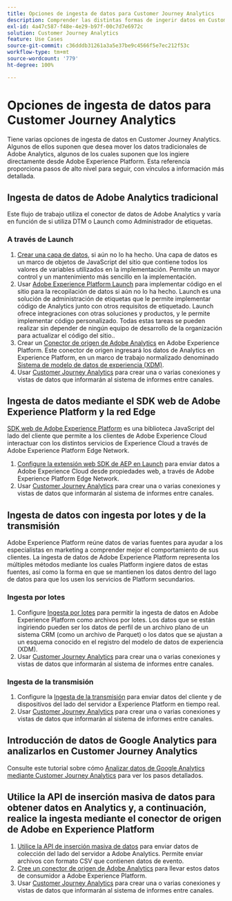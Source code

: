 ```yaml
---
title: Opciones de ingesta de datos para Customer Journey Analytics
description: Comprender las distintas formas de ingerir datos en Customer Journey Analytics
exl-id: 4a47c587-f48e-4e29-b97f-00c7d7e6972c
solution: Customer Journey Analytics
feature: Use Cases
source-git-commit: c36dddb31261a3a5e37be9c4566f5e7ec212f53c
workflow-type: tm+mt
source-wordcount: '779'
ht-degree: 100%

---
```


# Opciones de ingesta de datos para Customer Journey Analytics

Tiene varias opciones de ingesta de datos en Customer Journey Analytics. Algunos de ellos suponen que desea mover los datos tradicionales de Adobe Analytics, algunos de los cuales suponen que los ingiere directamente desde Adobe Experience Platform. Esta referencia proporciona pasos de alto nivel para seguir, con vínculos a información más detallada.

## Ingesta de datos de Adobe Analytics tradicional

Este flujo de trabajo utiliza el conector de datos de Adobe Analytics y varía en función de si utiliza DTM o Launch como Administrador de etiquetas.

### A través de Launch

1. [Crear una capa de datos](https://experienceleague.adobe.com/docs/analytics/implementation/prepare/data-layer.html?lang=es), si aún no lo ha hecho. Una capa de datos es un marco de objetos de JavaScript del sitio que contiene todos los valores de variables utilizados en la implementación. Permite un mayor control y un mantenimiento más sencillo en la implementación.
1. Usar [Adobe Experience Platform Launch](https://experienceleague.adobe.com/docs/analytics/implementation/launch/overview.html?lang=es) para implementar código en el sitio para la recopilación de datos si aún no lo ha hecho. Launch es una solución de administración de etiquetas que le permite implementar código de Analytics junto con otros requisitos de etiquetado. Launch ofrece integraciones con otras soluciones y productos, y le permite implementar código personalizado. Todas estas tareas se pueden realizar sin depender de ningún equipo de desarrollo de la organización para actualizar el código del sitio..
1. Crear un [Conector de origen de Adobe Analytics](https://experienceleague.adobe.com/docs/experience-platform/sources/ui-tutorials/create/adobe-applications/analytics.html?lang=es) en Adobe Experience Platform. Este conector de origen ingresará los datos de Analytics en Experience Platform, en un marco de trabajo normalizado denominado [Sistema de modelo de datos de experiencia (XDM)](https://experienceleague.adobe.com/docs/experience-platform/xdm/home.html?lang=es).
1. Usar [Customer Journey Analytics](https://experienceleague.adobe.com/docs/analytics-platform/using/cja-overview/cja-getting-started.html?lang=es) para crear una o varias conexiones y vistas de datos que informarán al sistema de informes entre canales.

## Ingesta de datos mediante el SDK web de Adobe Experience Platform y la red Edge

[SDK web de Adobe Experience Platform](https://experienceleague.adobe.com/docs/experience-platform/edge/home.html?lang=es) es una biblioteca JavaScript del lado del cliente que permite a los clientes de Adobe Experience Cloud interactuar con los distintos servicios de Experience Cloud a través de Adobe Experience Platform Edge Network.

1. [Configure la extensión web SDK de AEP en Launch](https://experienceleague.adobe.com/docs/experience-platform/tags/extensions/adobe/sdk/overview.html?lang=es) para enviar datos a Adobe Experience Cloud desde propiedades web, a través de Adobe Experience Platform Edge Network.
1. Usar [Customer Journey Analytics](https://experienceleague.adobe.com/docs/analytics-platform/using/cja-overview/cja-getting-started.html) para crear una o varias conexiones y vistas de datos que informarán al sistema de informes entre canales.

## Ingesta de datos con ingesta por lotes y de la transmisión

Adobe Experience Platform reúne datos de varias fuentes para ayudar a los especialistas en marketing a comprender mejor el comportamiento de sus clientes. La ingesta de datos de Adobe Experience Platform representa los múltiples métodos mediante los cuales Platform ingiere datos de estas fuentes, así como la forma en que se mantienen los datos dentro del lago de datos para que los usen los servicios de Platform secundarios.

### Ingesta por lotes

1. Configure [Ingesta por lotes](https://experienceleague.adobe.com/docs/experience-platform/ingestion/batch/overview.html?lang=es#batch) para permitir la ingesta de datos en Adobe Experience Platform como archivos por lotes. Los datos que se están ingiriendo pueden ser los datos de perfil de un archivo plano de un sistema CRM (como un archivo de Parquet) o los datos que se ajustan a un esquema conocido en el registro del modelo de datos de experiencia (XDM).
1. Usar [Customer Journey Analytics](https://experienceleague.adobe.com/docs/analytics-platform/using/cja-overview/cja-getting-started.html) para crear una o varias conexiones y vistas de datos que informarán al sistema de informes entre canales.

### Ingesta de la transmisión

1. Configure la [Ingesta de la transmisión](https://experienceleague.adobe.com/docs/experience-platform/ingestion/streaming/overview.html?lang=es#streaming) para enviar datos del cliente y de dispositivos del lado del servidor a Experience Platform en tiempo real.
1. Usar [Customer Journey Analytics](https://experienceleague.adobe.com/docs/analytics-platform/using/cja-overview/cja-getting-started.html) para crear una o varias conexiones y vistas de datos que informarán al sistema de informes entre canales.

## Introducción de datos de Google Analytics para analizarlos en Customer Journey Analytics

Consulte este tutorial sobre cómo [Analizar datos de Google Analytics mediante Customer Journey Analytics](https://experienceleague.adobe.com/docs/platform-learn/comprehensive-technical-tutorial/module16/ex5.html?lang=es#objectives) para ver los pasos detallados.

## Utilice la API de inserción masiva de datos para obtener datos en Analytics y, a continuación, realice la ingesta mediante el conector de origen de Adobe en Experience Platform

1. [Utilice la API de inserción masiva de datos](https://www.adobe.io/apis/experiencecloud/analytics/docs.html#!AdobeDocs/analytics-2.0-apis/master/bdia.md) para enviar datos de colección del lado del servidor a Adobe Analytics. Permite enviar archivos con formato CSV que contienen datos de evento.
1. [Cree un conector de origen de Adobe Analytics](https://experienceleague.adobe.com/docs/experience-platform/sources/ui-tutorials/create/adobe-applications/analytics.html?lang=es) para llevar estos datos de consumidor a Adobe Experience Platform.
1. Usar [Customer Journey Analytics](https://experienceleague.adobe.com/docs/analytics-platform/using/cja-overview/cja-getting-started.html) para crear una o varias conexiones y vistas de datos que informarán al sistema de informes entre canales.
